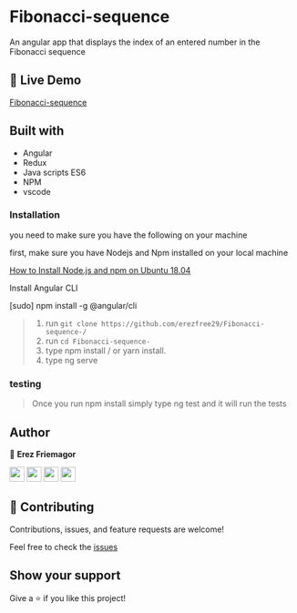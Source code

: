 # Fibonacci-sequence

An angular app that displays the index of an entered number in the Fibonacci sequence

## 🔴  Live Demo

[Fibonacci-sequence](https://fibonacci-number-c1cf3.web.app/)

## Built with

-   Angular
-   Redux
-   Java scripts ES6
-   NPM
-   vscode

### Installation

you need to make sure you have the following on your machine

first, make sure you have Nodejs and Npm installed on your local machine 

[How to Install Node.js and npm on Ubuntu 18.04](https://linuxize.com/post/how-to-install-node-js-on-ubuntu-18.04/)

Install Angular CLI

[sudo] npm install -g @angular/cli 

> 1. run `git clone https://github.com/erezfree29/Fibonacci-sequence-/`
> 2. run `cd Fibonacci-sequence-`
> 3. type npm install / or yarn install.
> 4. type ng serve


### testing

> Once you run npm install simply type ng test and it will run the tests 

## Author

👤 **Erez Friemagor**

[<code><img height="26" src="https://cdn.iconscout.com/icon/free/png-256/github-153-675523.png"></code>](https://github.com/erezfree29)
[<code><img height="26" src="https://upload.wikimedia.org/wikipedia/sco/thumb/9/9f/Twitter_bird_logo_2012.svg/1200px-Twitter_bird_logo_2012.svg.png"></code>](https://twitter.com/friemagor?lang=en)
[<code><img height="26" src="https://upload.wikimedia.org/wikipedia/commons/thumb/c/c9/Linkedin.svg/1200px-Linkedin.svg.png"></code>](https://www.linkedin.com/in/erez-friemagor/?originalSubdomain=uk)
<a href="mailto:erezfree29@gmail.com?subject=Hey Erez!"><img height="26" src="https://cdn.worldvectorlogo.com/logos/official-gmail-icon-2020-.svg"></a>

## 🤝 Contributing

Contributions, issues, and feature requests are welcome!

Feel free to check the [issues](https://github.com/erezfree29/Fibonacci-sequence/issues)

## Show your support

Give a ⭐️ if you like this project!

